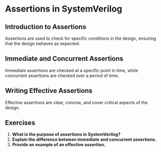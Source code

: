 # Assertions in SystemVerilog

## Introduction to Assertions
Assertions are used to check for specific conditions in the design, ensuring that the design behaves as expected.

## Immediate and Concurrent Assertions
Immediate assertions are checked at a specific point in time, while concurrent assertions are checked over a period of time.

## Writing Effective Assertions
Effective assertions are clear, concise, and cover critical aspects of the design.

## Exercises
1. **What is the purpose of assertions in SystemVerilog?**
2. **Explain the difference between immediate and concurrent assertions.**
3. **Provide an example of an effective assertion.**
